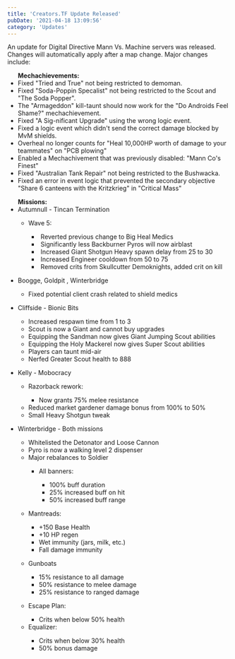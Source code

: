 ```yaml
---
title: 'Creators.TF Update Released'
pubDate: '2021-04-18 13:09:56'
category: 'Updates'
---
```


<p>An update for Digital Directive Mann Vs. Machine servers was released. Changes will automatically apply after a map change. Major changes include:</p>
<ul>
<b>Mechachievements:</b>
<li>Fixed "Tried and True" not being restricted to demoman.</li>
<li>Fixed "Soda-Poppin Specalist" not being restricted to the Scout and "The Soda Popper".</li>
<li>The "Armageddon" kill-taunt should now work for the "Do Androids Feel Shame?" mechachievement.</li>
<li>Fixed "A Sig-nificant Upgrade" using the wrong logic event.</li>
<li>Fixed a logic event which didn't send the correct damage blocked by MvM shields.</li>
<li>Overheal no longer counts for "Heal 10,000HP worth of damage to your teammates" on "PCB plowing"</li>
<li>Enabled a Mechachivement that was previously disabled: "Mann Co's Finest"</li>
<li>Fixed "Australian Tank Repair" not being restricted to the Bushwacka.</li>
<li>Fixed an error in event logic that prevented the secondary objective "Share 6 canteens with the Kritzkrieg" in "Critical Mass"</li>
</ul>
<ul>
<b>Missions:</b>
<li>Autumnull - Tincan Termination</li>
<ul>
<li>Wave 5:</li>
<ul>
<li>&nbsp;Reverted previous change to Big Heal Medics</li>
<li>&nbsp;Significantly less Backburner Pyros will now airblast</li>
<li>&nbsp;Increased Giant Shotgun Heavy spawn delay from 25 to 30</li>
<li>&nbsp;Increased Engineer cooldown from 50 to 75</li>
<li>&nbsp;Removed crits from Skullcutter Demoknights, added crit on kill</li>
</ul>
</ul>
</ul>
<ul>
<li>Boogge, Goldpit , Winterbridge</li>
<ul>
<li>Fixed potential client crash related to shield medics</li>
</ul>
</ul>
<ul>
<li>Cliffside - Bionic Bits</li>
<ul>
<li>Increased respawn time from 1 to 3</li>
<li>Scout is now a Giant and cannot buy upgrades</li>
<li>Equipping the Sandman now gives Giant Jumping Scout abilities</li>
<li>Equipping the Holy Mackerel now gives Super Scout abilities</li>
<li>Players can taunt mid-air</li>
<li>Nerfed Greater Scout health to 888</li>
</ul>
</ul>
<ul>
<li>Kelly - Mobocracy</li>
<ul>
<li>Razorback rework:</li>
<ul>
<li>Now grants 75% melee resistance&nbsp;</li>
</ul>
<li>Reduced market gardener damage bonus from 100% to 50%</li>
<li>Small Heavy Shotgun tweak</li>
</ul>
</ul>
<ul>
<li>Winterbridge - Both missions</li>
<ul>
<li>Whitelisted the Detonator and Loose Cannon</li>
<li>Pyro is now a walking level 2 dispenser</li>
<li>Major rebalances to Soldier</li>
<ul>
<li>All banners:</li>
<ul>
<li>100% buff duration</li>
<li>25% increased buff on hit</li>
<li>50% increased buff range</li>
</ul>
</ul>
</ul>
<ul>
<li>Mantreads:</li>
<ul>
<li>+150 Base Health</li>
<li>+10 HP regen</li>
<li>Wet immunity (jars, milk, etc.)</li>
<li>Fall damage immunity</li>
</ul>
</ul>
<ul>
<li>Gunboats</li>
<ul>
<li>15% resistance to all damage</li>
<li>50% resistance to melee damage</li>
<li>25% resistance to ranged damage&nbsp;</li>
</ul>
</ul>
<ul>
<li>Escape Plan:</li>
<ul>
<li>Crits when below 50% health</li>
</ul>
<li>Equalizer:</li>
<ul>
<li>Crits when below 30% health</li>
<li>50% bonus damage</li>
</ul>
</ul>
</ul>
